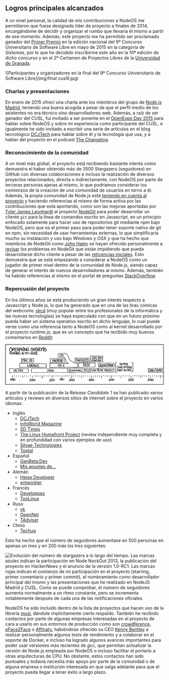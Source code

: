 ## Logros principales alcanzados

A un nivel personal, la calidad de mis contribuciones a NodeOS me permitieron
que fuese designado líder de proyecto a finales de 2014, encargándome de decidir
y organizar el rumbo que llevaría él mismo a partir de ese momento. Además, este
proyecto me ha permitido ser proclamado ganador del
[Primer Premio](http://www.concursosoftwarelibre.org/1415/node/34.html) en la
edición nacional del 9º Concurso Universitario de Software Libre en mayo de 2015
en la categoría de *Sistemas*, por lo que he decidido inscribirme este año en la
10ª edición de dicho concurso y en el 2º Certamen de Proyectos Libres de la
[Universidad de Granada](http://osl.ugr.es/bases-de-los-premios-a-proyectos-libres-de-la-ugr).

![Participantes y organizadores en la final del 9º Concurso Universitario de Software Libre](img/final cusl9.jpg)

### Charlas y presentaciones

En enero de 2015 ofrecí una charla ante los miembros del grupo de
[Node.js Madrid](http://www.meetup.com/es/Node-js-Madrid/events/219754655),
teniendo una buena acogida a pesar de que el perfil medio de los asistentes no
era técnico sino desarrolladores web. Además, a raíz de ser ganador del CUSL,
fui invitado a ser ponente en el
[OpenExpo Day 2015](http://www.openexpo.es/openexpo-day-2015) para hablar sobre
NodeOS y sobre mi experiencia como participante del CUSL, e igualmente he sido
invitado a escribir una serie de artículos en el blog tecnológico
[DCJTech](http://dcjtech.info) para hablar sobre él y la tecnología que usa, y
a hablar del proyecto en el podcast [The Changelog](https://changelog.com).

### Reconocimiento de la comunidad

A un nivel más global, el proyecto está recibiendo bastante interés como
demuestra el haber obtenido más de 3500 Stargazers (seguidores) en GitHub con
diversas colaboraciones e incluso la realización de diversos proyectos
relacionados, directa o indirectamente, con NodeOS por parte de terceras personas
ajenas al mismo, lo que podríamos considerar los comienzos de la creación de una
comunidad de usuarios en torno a él. Además, la propia comunidad de Node.js está
[teniendo en cuenta al proyecto](https://github.com/npm/npm/issues/10894#issuecomment-168870323)
y haciendo referencias al mismo de forma activa por las contribuciones que está
aportando, como son las mejoras aportadas por
[Tyler James Leonhardt](https://tylerleonhardt.com) al proyecto
[NodeGit](http://www.nodegit.org) para poder desarrollar un cliente `git` para
la línea de comandos escrito en Javascript, en un principio enfocado solamente
para hacer uso de repositorios git mediante npm bajo NodeOS, pero que es el
primer paso para poder tener soporte nativo de git en npm, sin necesidad de usar
herramientas externas, lo que simplificaría mucho su instalación y uso bajo
Windows y OSX y que ha hecho que miembros de NodeGit como
[John Haley](https://github.com/johnhaley81) se hayan ofrecido personalmente a
[revisar](https://github.com/NodeOS/NodeOS/issues/67#issuecomment-173987574) los
problemas en NodeGit que están impidiendo que pueda desarrollarse dicho cliente
a pesar de las [reticencias iniciales](https://github.com/nodegit/nodegit/issues/508#issuecomment-88079486).
Esto demuestra que se está empezando a considerar a NodeOS como un jugador de
primer nivel dentro de la comunidad de Node.js, siendo capaz de generar el
interés de nuevos desarrolladores al mismo. Además, también ha habido
referencias al mismo en el portal de preguntas
[StackOverflow](http://stackoverflow.com/a/34005547/586382).

### Repercusión del proyecto

En los últimos años se está produciendo un gran interés respecto a Javascript y
Node.js, lo que ha generado que en una de las tiras cómicas del webcomic
[xkcd](https://xkcd.com) (muy popular entre los profesionales de la informática
y las nuevas tecnologías) se haya especulado con que en un futuro próximo pueda
haber un sistema operativo escrito en dicho lenguaje, lo cual puede verse como
una referencia tanto a NodeOS como al kernel desarrollado por el proyecto
*runtime.js*, que es un concepto que ha recibido muy buenos comentarios en
[Reddit](http://www.reddit.com/r/linux/comments/31lrig/xkcd_operating_systems/cq2sp0w):

[![Tira cómica de xkcd en la cual se muestran los distintos sistemas operativos que ha usado el autor de forma personal y los que cree que puede llegar a usar en el futuro, haciendo referencia a que sobre 2018 empezaría a usar uno basado en Javascript](img/operating_systems.png)](https://xkcd.com/1508)

A partir de la publicación de la *Release Candidate 1* se han publicado varios
artículos y reviews en diversos sitios de internet sobre el proyecto en varios
idiomas:

* Inglés
  * [DCJTech](http://dcjtech.info/topic/nodeos-1-0-rc1-press-note)
  * [InfoWorld Magazine](http://www.infoworld.com/article/3006978/javascript/move-over-linux-javascript-powered-nodeos-10-approaches.html)
  * [SD Times](http://sdtimes.com/nodeos-nears-1-0-in-its-quest-for-a-100-javascript-os)
  * [The Linux Homefront Project](http://tlhp.ml/node-os-review) (review
    independiente muy completa y en profundidad con varios ejemplos de uso)
  * [Silvae Technologies](http://silvaetechnologies.eu/blg/127/nodeos-1-0-to-base-entirely-on-javascipt-and-make-developer%E2%80%99s-life-easier)
  * [Toptal](http://www.toptal.com/nodejs/nodeos-the-javascript-based-operating-system)
* Español
  * [GenBeta:Dev](http://www.genbetadev.com/actualidad/minecraft-virus-historicos-c-nomadas-drupal-8-pull-request-49)
  * [Mis apuntes de...](http://misapuntesde.com/post.php?id=644)
* Alemán
  * [Heise Developer](http://www.heise.de/developer/meldung/NodeOS-Das-Linux-fuer-und-mit-Node-js-3013784.html)
  * [entwickler](https://entwickler.de/online/javascript/nodeos-1.0-rc1-192086.html)
* Francés
  * [Developpez](http://www.developpez.com/actu/92986/NodeOS-l-OS-leger-base-sur-le-noyau-Linux-Node-js-et-le-gestionnaire-de-paquets-npm-approche-sa-premiere-versión-majeure)
  * [TooLinux](http://www.toolinux.com/NodeOS-1-0-presque-denoue)
* Ruso
  * [vk](http://vk.com/ubuntulinux?w=wall-33241_432911%2Fcd8fbdf2641e4e68b8)
  * [OpenNet](http://www.opennet.ru/opennews/art.shtml?num=43386)
  * [TAdviser](http://www.tadviser.ru/index.php/Продукт:NodeOS)
* Chino
  * [Techug](http://www.techug.com/nodeos-the-javascript)

Esto ha hecho que el número de seguidores aumentase en 500 personas en apenas un
mes y en 200 más los tres siguientes:

![Evolución del número de stargazers a lo largo del tiempo. Las marcas azules indican la participación en Node NockOut 2013, la publicación del proyecto en HackerNews y el anuncio de la versión 1.0-RC1. Las marcas rojas indican el comienzo de mi participación en el proyecto (starring, primer comentario y primer commit), el nombramiento como desarrollador principal del mismo y las presentaciones que he realizado en NodeJS Madrid y CUSL. Como se puede comprobar, el número de seguidores aumenta normalmente a un ritmo constante, pero se incrementa notablemente después de cada una de las notificaciones oficiales](img/stargazers.png)

NodeOS ha sido incluido dentro de la lista de proyectos que hacen uso de la
librería [musl](http://wiki.musl-libc.org/wiki/Projects_using_musl), dándole
implícitamente cierto respaldo. También he recibido contactos por parte de
algunas empresas interesadas en el proyecto de cara a usarlo en sus entornos de
producción como son [crowdference](https://crowdference.org),
[eFace2Face](https://eface2face.com) o [Affinaty](http://www.affinaty.com),
habiéndose ofrecido su CEO [Kenny Bentley](https://github.com/heavyk) a realizar
personalmente algunos tests de rendimiento y a colaborar en el soporte de Docker,
e incluso ha logrado algunos avances importantes para poder usar versiones más
recientes de *gcc*, que permitan actualizar la versión de Node.js empleada por
NodeOS o incluso facilitar el portarlo a otras arquitecturas de CPU. No obstante,
estos contactos han sido puntuales y todavía necesita más apoyo por parte de la
comunidad o de alguna empresa o institución interesada en que salga adelante
para que el proyecto pueda llegar a tener éxito a largo plazo.
